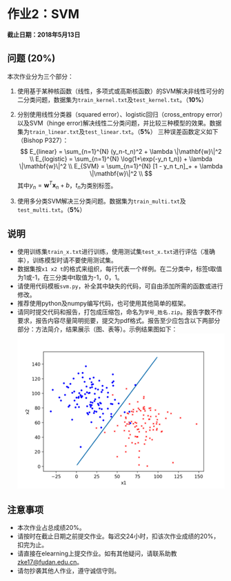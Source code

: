 # 作业2：SVM

**截止日期：2018年5月13日**


## 问题 (20%)

本次作业分为三个部分：

1. 使用基于某种核函数（线性，多项式或高斯核函数）的SVM解决非线性可分的二分类问题，数据集为`train_kernel.txt`及`test_kernel.txt`。（**10%**）

2. 分别使用线性分类器（squared error）、logistic回归（cross_entropy error）以及SVM（hinge error)解决线性二分类问题，并比较三种模型的效果。数据集为`train_linear.txt`及`test_linear.txt`。（**5%**）
三种误差函数定义如下（Bishop P327）：
$$
E_{linear} = \sum_{n=1}^{N} (y_n-t_n)^2 + \lambda \|\mathbf{w}\|^2 \\
E_{logistic} = \sum_{n=1}^{N} \log(1+\exp(-y_n t_n)) + \lambda \|\mathbf{w}\|^2 \\
E_{SVM} = \sum_{n=1}^{N} [1 - y_n t_n]_+ + \lambda \|\mathbf{w}\|^2 \\
$$
其中$y_n=\mathbf{w}^T \mathbf{x}_n + b$，$t_n$为类别标签。

3. 使用多分类SVM解决三分类问题。数据集为`train_multi.txt`及`test_multi.txt`。（**5%**）


## 说明

- 使用训练集`train_x.txt`进行训练，使用测试集`test_x.txt`进行评估（准确率），训练模型时请不要使用测试集。
- 数据集按`x1 x2 t`的格式来组织，每行代表一个样例。在二分类中，标签t取值为1或-1，在三分类中t取值为-1，0，1。
- 请使用代码模板`svm.py`，补全其中缺失的代码，可自由添加所需的函数或进行修改。
- 推荐使用python及numpy编写代码，也可使用其他简单的框架。
- 请同时提交代码和报告，打包成压缩包，命名为`学号_姓名.zip`。报告字数不作要求，报告内容尽量简明扼要，提交为pdf格式。报告至少应包含以下两部分部分：方法简介，结果展示（图、表等）。示例结果图如下：
![结果](result.png)


## 注意事项

- 本次作业占总成绩20%。
- 请按时在截止日期之前提交作业。每迟交24小时，扣该次作业成绩的20%，扣完为止。
- 请直接在elearning上提交作业。如有其他疑问，请联系助教<zke17@fudan.edu.cn>。
- 请勿抄袭其他人作业，遵守诚信守则。
